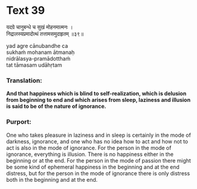 # Text 39

यदग्रे चानुबन्धे च सुखं मोहनमात्मनः ।  
निद्रालस्यप्रमादोत्थं तत्तामसमुदाहृतम् ॥३९॥

yad agre cānubandhe ca  
sukhaḿ mohanam ātmanaḥ  
nidrālasya-pramādotthaḿ  
tat tāmasam udāhṛtam



### Translation:

**And that happiness which is blind to self-realization, which is delusion from beginning to end and which arises from sleep, laziness and illusion is said to be of the nature of ignorance.**

### Purport:

One who takes pleasure in laziness and in sleep is certainly in the mode of darkness, ignorance, and one who has no idea how to act and how not to act is also in the mode of ignorance. For the person in the mode of ignorance, everything is illusion. There is no happiness either in the beginning or at the end. For the person in the mode of passion there might be some kind of ephemeral happiness in the beginning and at the end distress, but for the person in the mode of ignorance there is only distress both in the beginning and at the end.